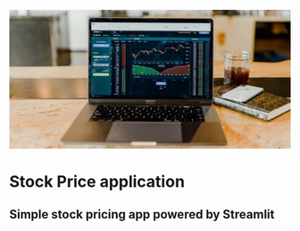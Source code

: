 <p align="center">
    <img src="./cover.jpeg">
</p>

# Stock Price application
## Simple stock pricing app powered by Streamlit

